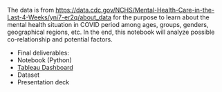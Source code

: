The data is from https://data.cdc.gov/NCHS/Mental-Health-Care-in-the-Last-4-Weeks/yni7-er2q/about_data for the purpose to learn about the mental health situation in COVID period among ages, groups, genders, geographical regions, etc. In the end, this notebook will analyze possible co-relationship and potential factors.

- Final deliverables:
- Notebook (Python)
- [Tableau Dashboard](https://public.tableau.com/app/profile/shuran.yang/viz/NCHSMentalHealthHouseholdPulseSurvey/Dashboard)
- Dataset
- Presentation deck
